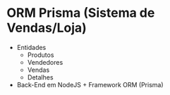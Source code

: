 # ORM Prisma (Sistema de Vendas/Loja)
- Entidades
	- Produtos
	- Vendedores
	- Vendas
	- Detalhes
- Back-End em NodeJS + Framework ORM (Prisma)
